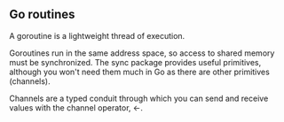 ## Go routines

A goroutine is a lightweight thread of execution.

Goroutines run in the same address space, so access to shared memory must be synchronized. The sync package provides useful primitives, although you won't need them much in Go as there are other primitives (channels).

Channels are a typed conduit through which you can send and receive values with the channel operator, <-.
